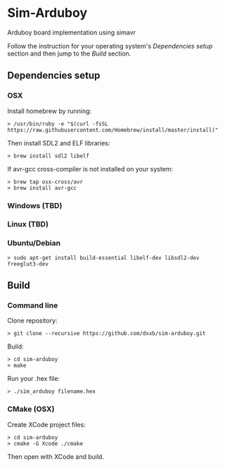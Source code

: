 # Sim-Arduboy
Arduboy board implementation using simavr

Follow the instruction for your operating system's _Dependencies setup_ section and then jump to the _Build_ section.

## Dependencies setup

### OSX

Install homebrew by running:

``` ShellSession
> /usr/bin/ruby -e "$(curl -fsSL https://raw.githubusercontent.com/Homebrew/install/master/install)"
```

Then install SDL2 and ELF libraries:

```
> brew install sdl2 libelf
```

If avr-gcc cross-compiler is not installed on your system:

```
> brew tap osx-cross/avr
> brew install avr-gcc
```
 
### Windows (TBD)
### Linux (TBD)

### Ubuntu/Debian

``` ShellSession
> sudo apt-get install build-essential libelf-dev libsdl2-dev freeglut3-dev
```

## Build

### Command line

Clone repository:

``` ShellSession
> git clone --recursive https://github.com/dxxb/sim-arduboy.git
```

Build:

``` ShellSession
> cd sim-arduboy
> make
```

Run your .hex file:

``` ShellSession
> ./sim_arduboy filename.hex
```

### CMake (OSX)

Create XCode project files:

``` ShellSession
> cd sim-arduboy
> cmake -G Xcode ./cmake
```

Then open with XCode and build.